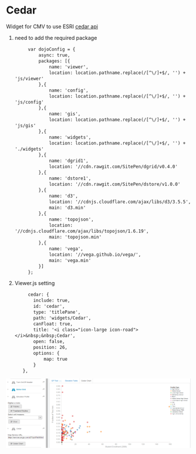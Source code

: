 # Cedar
Widget for CMV to use ESRI <a href="https://github.com/Esri/cedar"> cedar api </a>

1. need to add the required package

            var dojoConfig = {
                async: true,
                packages: [{
                    name: 'viewer',
                    location: location.pathname.replace(/[^\/]+$/, '') + 'js/viewer'
                },{
                    name: 'config',
                    location: location.pathname.replace(/[^\/]+$/, '') + 'js/config'
                },{
                    name: 'gis',
                    location: location.pathname.replace(/[^\/]+$/, '') + 'js/gis'
                },{
                    name: 'widgets',
                    location: location.pathname.replace(/[^\/]+$/, '') + './widgets'
                },{
                    name: 'dgrid1',
                    location: '//cdn.rawgit.com/SitePen/dgrid/v0.4.0'
                },{
                    name: 'dstore1',
                    location: '//cdn.rawgit.com/SitePen/dstore/v1.0.0'
                },{
                    name: 'd3',
                    location: '//cdnjs.cloudflare.com/ajax/libs/d3/3.5.5',
                    main: 'd3.min'
                },{
                    name: 'topojson',
                    location: '//cdnjs.cloudflare.com/ajax/libs/topojson/1.6.19',
                    main: 'topojson.min'
                },{
                    name: 'vega',
                    location: '//vega.github.io/vega/',
                    main: 'vega.min'
                }]
            };
            
  2. Viewer.js setting
  
              cedar: {
                include: true,
                id: 'cedar',
                type: 'titlePane',
                path: 'widgets/Cedar',
                canFloat: true,
                title: '<i class="icon-large icon-road"></i>&nbsp;&nbsp;Cedar',
                open: false,
                position: 26,
                options: {
                    map: true
                }
            },
![alt tag](/Capture.PNG)

